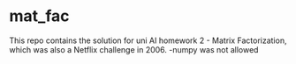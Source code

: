 # mat_fac
This repo contains the solution for uni AI homework 2 - Matrix Factorization, which was also a Netflix challenge in 2006.
-numpy was not allowed
